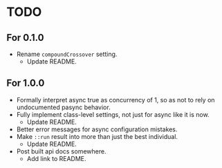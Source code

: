# TODO

## For 0.1.0
- Rename `compoundCrossover` setting.
    - Update README.

## For 1.0.0
- Formally interpret async true as concurrency of 1, so as not to rely on
  undocumented pasync behavior.
- Fully implement class-level settings, not just for async like it is now.
    - Update README.
- Better error messages for async configuration mistakes.
- Make `::run` result into more than just the best individual.
    - Update README.
- Post built api docs somewhere.
    - Add link to README.
